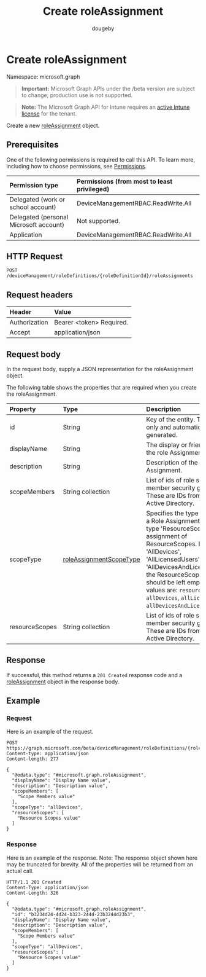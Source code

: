 ﻿---
title: "Create roleAssignment"
description: "Create a new roleAssignment object."
author: "dougeby"
localization_priority: Normal
ms.prod: "intune"
doc_type: apiPageType
---

# Create roleAssignment

Namespace: microsoft.graph

> **Important:** Microsoft Graph APIs under the /beta version are subject to change; production use is not supported.

> **Note:** The Microsoft Graph API for Intune requires an [active Intune license](https://go.microsoft.com/fwlink/?linkid=839381) for the tenant.

Create a new [roleAssignment](../resources/intune-rbac-roleassignment.md) object.

## Prerequisites

One of the following permissions is required to call this API. To learn more, including how to choose permissions, see [Permissions](/graph/permissions-reference).

| Permission type                        | Permissions (from most to least privileged) |
| :------------------------------------- | :------------------------------------------ |
| Delegated (work or school account)     | DeviceManagementRBAC.ReadWrite.All          |
| Delegated (personal Microsoft account) | Not supported.                              |
| Application                            | DeviceManagementRBAC.ReadWrite.All          |

## HTTP Request

<!-- {
  "blockType": "ignored"
}
-->

```http
POST /deviceManagement/roleDefinitions/{roleDefinitionId}/roleAssignments
```

## Request headers

| Header        | Value                          |
| :------------ | :----------------------------- |
| Authorization | Bearer &lt;token&gt; Required. |
| Accept        | application/json               |

## Request body

In the request body, supply a JSON representation for the roleAssignment object.

The following table shows the properties that are required when you create the roleAssignment.

| Property       | Type                                                                           | Description                                                                                                                                                                                                                                                                                                                                          |
| :------------- | :----------------------------------------------------------------------------- | :--------------------------------------------------------------------------------------------------------------------------------------------------------------------------------------------------------------------------------------------------------------------------------------------------------------------------------------------------- |
| id             | String                                                                         | Key of the entity. This is read-only and automatically generated.                                                                                                                                                                                                                                                                                    |
| displayName    | String                                                                         | The display or friendly name of the role Assignment.                                                                                                                                                                                                                                                                                                 |
| description    | String                                                                         | Description of the Role Assignment.                                                                                                                                                                                                                                                                                                                  |
| scopeMembers   | String collection                                                              | List of ids of role scope member security groups.  These are IDs from Azure Active Directory.                                                                                                                                                                                                                                                        |
| scopeType      | [roleAssignmentScopeType](../resources/intune-rbac-roleassignmentscopetype.md) | Specifies the type of scope for a Role Assignment. Default type 'ResourceScope' allows assignment of ResourceScopes. For 'AllDevices', 'AllLicensedUsers', and 'AllDevicesAndLicensedUsers', the ResourceScopes property should be left empty. Possible values are: `resourceScope`, `allDevices`, `allLicensedUsers`, `allDevicesAndLicensedUsers`. |
| resourceScopes | String collection                                                              | List of ids of role scope member security groups.  These are IDs from Azure Active Directory.                                                                                                                                                                                                                                                        |

## Response

If successful, this method returns a `201 Created` response code and a [roleAssignment](../resources/intune-rbac-roleassignment.md) object in the response body.

## Example

### Request

Here is an example of the request.

```http
POST https://graph.microsoft.com/beta/deviceManagement/roleDefinitions/{roleDefinitionId}/roleAssignments
Content-type: application/json
Content-length: 277

{
  "@odata.type": "#microsoft.graph.roleAssignment",
  "displayName": "Display Name value",
  "description": "Description value",
  "scopeMembers": [
    "Scope Members value"
  ],
  "scopeType": "allDevices",
  "resourceScopes": [
    "Resource Scopes value"
  ]
}
```

### Response

Here is an example of the response. Note: The response object shown here may be truncated for brevity. All of the properties will be returned from an actual call.

```http
HTTP/1.1 201 Created
Content-Type: application/json
Content-Length: 326

{
  "@odata.type": "#microsoft.graph.roleAssignment",
  "id": "b3234d24-4d24-b323-244d-23b3244d23b3",
  "displayName": "Display Name value",
  "description": "Description value",
  "scopeMembers": [
    "Scope Members value"
  ],
  "scopeType": "allDevices",
  "resourceScopes": [
    "Resource Scopes value"
  ]
}
```
